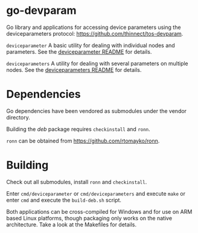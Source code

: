 # go-devparam

Go library and applications for accessing device parameters using the
deviceparameters protocol: <https://github.com/thinnect/tos-devparam>.

`deviceparameter`
A basic utility for dealing with individual nodes and parameters.
See the [deviceparameter README](cmd/deviceparameter/README.md) for details.

`deviceparameters`
A utility for dealing with several parameters on multiple nodes.
See the [deviceparameters README](cmd/deviceparameters/README.md) for details.

# Dependencies
Go dependencies have been vendored as submodules under the vendor directory.

Building the _deb_ package requires `checkinstall` and `ronn`.

`ronn` can be obtained from <https://github.com/rtomayko/ronn>.

# Building

Check out all submodules, install `ronn` and `checkinstall`.

Enter `cmd/deviceparameter` or `cmd/deviceparameters` and execute `make` or
enter `cmd` and execute the `build-deb.sh` script.

Both applications can be cross-compiled for Windows and for use on ARM based
Linux platforms, though packaging only works on the native architecture. Take a
look at the Makefiles for details.
